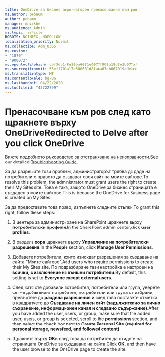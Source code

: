```yaml
---
title: OneDrive за бизнес аеро-изгоден пренасочвания към ров
ms.author: pebaum
author: pebaum
manager: mnirkhe
ms.audience: Admin
ms.topic: article
ROBOTS: NOINDEX, NOFOLLOW
localization_priority: Normal
ms.collection: Adm_O365
ms.custom:
- "1870"
- "900072"
ms.openlocfilehash: cbf3db148e16ba6631e9077f893a18d3e1b977af
ms.sourcegitcommit: 55eff703a17e500681d8fa6a87eb067019ade3cc
ms.translationtype: MT
ms.contentlocale: bg-BG
ms.lasthandoff: 04/22/2020
ms.locfileid: "43722799"
---
```

# <a name="redirected-to-delve-after-you-click-onedrive"></a><span data-ttu-id="09f29-102">Пренасочване към ров след като щракнете върху OneDrive</span><span class="sxs-lookup"><span data-stu-id="09f29-102">Redirected to Delve after you click OneDrive</span></span>

<span data-ttu-id="09f29-103">Вижте подробното [ръководство за отстраняване на неизправности](https://docs.microsoft.com/sharepoint/support/sites/troubleshooting-guide-for-sites-stopped-at-provisioning).</span><span class="sxs-lookup"><span data-stu-id="09f29-103">See our detailed [Troubleshooting Guide](https://docs.microsoft.com/sharepoint/support/sites/troubleshooting-guide-for-sites-stopped-at-provisioning).</span></span>

<span data-ttu-id="09f29-104">За да разрешите този проблем, администраторът трябва да даде на потребителите правото да създават своя сайт на моите сайтове.</span><span class="sxs-lookup"><span data-stu-id="09f29-104">To resolve this problem, the administrator must grant users the right to create their My Sites site.</span></span> <span data-ttu-id="09f29-105">Това е така, защото OneDrive за бизнес страницата е създаден в моите сайтове.</span><span class="sxs-lookup"><span data-stu-id="09f29-105">This is because the OneDrive for Business page is created on My Sites.</span></span>

<span data-ttu-id="09f29-106">За да предоставите това право, изпълнете следните стъпки:</span><span class="sxs-lookup"><span data-stu-id="09f29-106">To grant this right, follow these steps:</span></span>

1. <span data-ttu-id="09f29-107">В центъра за администриране на SharePoint щракнете върху **потребителски профили**.</span><span class="sxs-lookup"><span data-stu-id="09f29-107">In the SharePoint admin center,click **user profiles**.</span></span>

2. <span data-ttu-id="09f29-108">В раздела **хора** щракнете върху **Управление на потребителски разрешения**.</span><span class="sxs-lookup"><span data-stu-id="09f29-108">In the **People** section, click **Manage User Permissions**.</span></span>

3. <span data-ttu-id="09f29-109">Добавете потребители, които изискват разрешения за създаване на сайта "Моите сайтове".</span><span class="sxs-lookup"><span data-stu-id="09f29-109">Add users who require permissions to create their My Sites site.</span></span> <span data-ttu-id="09f29-110">По подразбиране тази настройка е настроен на **всички, с изключение на външни потребители**.</span><span class="sxs-lookup"><span data-stu-id="09f29-110">By default, this setting is set to **Everyone except external users**.</span></span>

4. <span data-ttu-id="09f29-111">След като сте добавили потребител, потребители или група, уверете се, че добавеният потребител, потребители или група са избрани, превъртете до **раздела разрешения** и след това поставете отметка в квадратчето до **Създаване на личен сайт (задължително за лично съхранение, информационен канал и следвано съдържание)**.</span><span class="sxs-lookup"><span data-stu-id="09f29-111">After you have added the user, users, or group, make sure that the added user, users, or group is selected, scroll to the **permissions** section, and then select the check box next to **Create Personal Site (required for personal storage, newsfeed, and followed content)**.</span></span>

5. <span data-ttu-id="09f29-112">Щракнете върху **OK**и след това да потребител да отидете на страницата OneDrive за създаване на сайта.</span><span class="sxs-lookup"><span data-stu-id="09f29-112">Click **OK**, and then have the user browse to the OneDrive page to create the site.</span></span>
